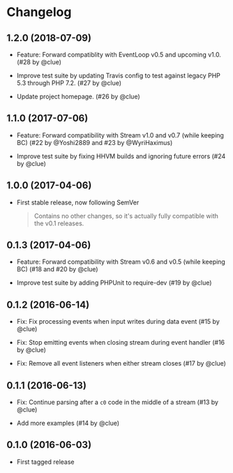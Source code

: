 # Changelog

## 1.2.0 (2018-07-09)

*   Feature: Forward compatiblity with EventLoop v0.5 and upcoming v1.0.
    (#28 by @clue)

*   Improve test suite by updating Travis config to test against legacy PHP 5.3 through PHP 7.2.
    (#27 by @clue)

*   Update project homepage.
    (#26 by @clue)

## 1.1.0 (2017-07-06)

*   Feature: Forward compatibility with Stream v1.0 and v0.7 (while keeping BC)
    (#22 by @Yoshi2889 and #23 by @WyriHaximus)

*   Improve test suite by fixing HHVM builds and ignoring future errors
    (#24 by @clue)

## 1.0.0 (2017-04-06)

*   First stable release, now following SemVer

    > Contains no other changes, so it's actually fully compatible with the v0.1 releases.

## 0.1.3 (2017-04-06)

*   Feature: Forward compatibility with Stream v0.6 and v0.5 (while keeping BC)
    (#18 and #20 by @clue)

*   Improve test suite by adding PHPUnit to require-dev
    (#19 by @clue)

## 0.1.2 (2016-06-14)

*   Fix: Fix processing events when input writes during data event
    (#15 by @clue)

*   Fix: Stop emitting events when closing stream during event handler
    (#16 by @clue)

*   Fix: Remove all event listeners when either stream closes
    (#17 by @clue)

## 0.1.1 (2016-06-13)

*   Fix: Continue parsing after a `c0` code in the middle of a stream
    (#13 by @clue)

*   Add more examples
    (#14 by @clue)

## 0.1.0 (2016-06-03)

*   First tagged release
